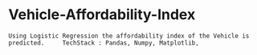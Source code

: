# Vehicle-Affordability-Index
    Using Logistic Regression the affordability index of the Vehicle is predicted.     TechStack : Pandas, Numpy, Matplotlib, 
